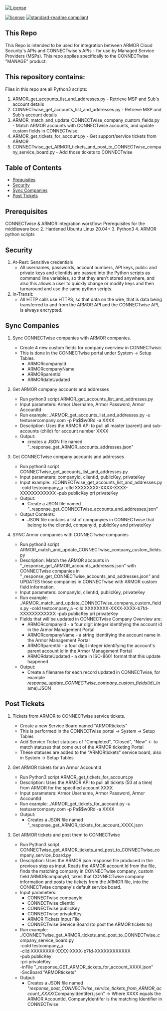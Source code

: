 [![License](https://img.shields.io/badge/License-Apache%202.0-blue.svg)](https://opensource.org/licenses/Apache-2.0)

[![license](https://img.shields.io/github/license/:user/:repo.svg)](LICENSE)
[![standard-readme compliant](https://img.shields.io/badge/readme%20style-standard-brightgreen.svg?style=flat-square)](https://github.com/RichardLitt/standard-readme)

## This Repo

This Repo is intended to be used for integration between ARMOR Cloud Security's APIs and
CONNECTwise's APIs - for use by Managed Service Providers (MSPs). This repo applies
specifically to the CONNECTwise "MANAGE" product.

## This repository contains:

Files in this repo are all Python3 scripts:
1. ARMOR_get_accounts_list_and_addresses.py - Retrieve MSP and Sub's account details
2. CONNECTwise_get_accounts_list_and_addresses.py - Retrieve MSP and Sub's account details
3. ARMOR_match_and_update_CONNECTwise_company_custom_fields.py - Match ARMOR accounts with CONNECTwise accounts, and update custom fields in CONNECTwise.
4. ARMOR_get_tickets_for_account.py - Get support/service tickets from ARMOR
5. CONNECTwise_get_ARMOR_tickets_and_post_to_CONNECTwise_company_service_board.py - Add those tickets to CONNECTwise


## Table of Contents

- [Prequisites](#prerequisites)
- [Security](#security)
- [Sync Companies](#sync-companies)
- [Post Tickets](#post-tickets)

## Prerequisites

CONNECTwise & ARMOR integration workflow:
Prerequisites for the middleware box:
2. Hardened Ubuntu Linux 20.04+
3. Python3
4. ARMOR python scripts

## Security

1. At-Rest: Sensitive credentials
    - All usernames, passwords, account numbers, API keys, public and private keys and clientIds 
      are passed into the Python scripts as command line variables, so that they aren't stored
      anywhere, and also this allows a user to quickly change or modify keys and then turnaround
      and use the same python scripts.
2. In-Transit: 
    - All HTTP calls use HTTPS, so that data on the wire, that is data being transferred to and
      from the ARMOR API and the CONNECTwise API, is always encrypted.

## Sync Companies

1. Sync CONNECTwise companies with ARMOR companies.
    - Create 4 new custom fields for company overview in CONNECTwise.
    - This is done in the CONNECTwise portal under System -> Setup Tables.
      - ARMORcompanyId
      - ARMORcompanyName
      - ARMORparentId
      - ARMORdateUpdated

2. Get ARMOR company accounts and addresses
    - Run python3 script ARMOR_get_accounts_list_and_addresses.py 
    - Input parameters: Armor Username, Armor Password, Armor AccountId 
    - Run example: ./ARMOR_get_accounts_list_and_addresses.py -u testusercompany.com -p Pa$$w0Rd -a XXXX
    - Description: Uses the ARMOR API to pull all master (parent) and sub-accounts (child) for account number XXXX
    - Output: 
      - creates a JSON file named "_response_get_ARMOR_accounts_addresses.json"

3. Get CONNECTwise company accounts and addresses
    - Run python3 script CONNECTwise_get_accounts_list_and_addresses.py 
    - Input parameters: companyId, clientId, publicKey, privateKey
    - Input example: ./CONNECTwise_get_accounts_list_and_addresses.py -coId testcompany_a -clId XXXXXXXX-XXXX-XXXX-XXXXXXXXXXXX -pub publicKey pri privateKey
    - Output:
      - Create a JSON file named "_response_get_CONNECTwise_accounts_and_addresses.json"
    - Output Contents:
      - JSON file contains a list of companyies in CONNECTwise that belong to the clientId, companyId, publicKey and privateKey

4. SYNC Armor companies with CONNECTwise companies
    - Run python3 script ARMOR_match_and_update_CONNECTwise_company_custom_fields.py
    - Description: 
      Match the ARMOR accounts in "_response_get_ARMOR_accounts_addresses.json" with 
      CONNECTwise companies in "_response_get_CONNECTwise_accounts_and_addresses.json"
      and UPDATES those companies in CONNECTwise with ARMOR custom field information. 
    - Input parameters: companyId, clientId, publicKey, privateKey
    - Run example: 
      ./ARMOR_match_and_update_CONNECTwise_company_custom_fields.py -coId testcompany_a -clId XXXXXXXX-XXXX-XXXX-b7fd-XXXXXXXXXXXX -pub publicKey pri privateKey
    - Fields that will be updated in CONNECTwise Company Overview are:
      - ARMORcompanyId - a four digit integer identifying the account id in the Armor Management Portal
      - ARMORcompanyName - a string identifying the account name in the Armor Management Portal
      - ARMORparentId - a four digit integer identifying the account's parent account id in the Armor Management Portal
      - ARMORdateUpdated - a date in ISO-8601 format that this update happened
    - Output:
      - Create a filename for each record updated in CONNECTwise, for example _response_update_CONNECTwise_company_custom_fields_(id)_(name).JSON

## Post Tickets          

1. Tickets from ARMOR to CONNECTwise service tickets.
    - Create a new Service Board named "ARMORtickets" 
    - This is performed in the CONNECTwise portal -> System -> Setup Tables
    - Add Service Ticket statuses of "Completed", "Closed", "New" <- to match statuses that come out of the ARMOR ticketing Portal
    - These statuses are added to the "ARMORtickets" service board, also in System -> Setup Tables

2. Get ARMOR tickets for an Armor AccountId
    - Run Python3 script ARMOR_get_tickets_for_account.py
    - Description: Uses the ARMOR API to pull all tickets (50 at a time) from ARMOR for the specified account XXXX
    - Input parameters: Armor Username, Armor Password, Armor AccountId 
    - Run example: ./ARMOR_get_tickets_for_account.py -u testusercompany.com -p Pa$$w0Rd -a XXXX
    - Output:
      - Creates a JSON file named "_response_get_ARMOR_tickets_for_account_XXXX.json 

3. Get ARMOR tickets and post them to CONNECTwise
    - Run Python3 script CONNECTwise_get_ARMOR_tickets_and_post_to_CONNECTwise_company_service_board.py
    - Description: 
      Uses the ARMOR json response file produced in the previous step as input, Reads the ARMOR account Id from the file,
      finds the matching company in CONNECTwise company, custom field ARMORcompanyId, takes that CONNECTwise company information
      and posts the tickets from the ARMOR file, into the CONNECTwise company's default service board.
    - Input parameters: 
      - CONNECTwise companyId
      - CONNECTwise clientId 
      - CONNECTwise publicKey
      - CONNECTwise privateKey
      - ARMOR Tickets Input File
      - CONNECTwise Service Board (to post the ARMOR tickets to)
    - Run example: ./CONNECTwise_get_ARMOR_tickets_and_post_to_CONNECTwise_company_service_board.py \
      -coId testcompany_a \
      -clId XXXXXXXX-XXXX-XXXX-b7fd-XXXXXXXXXXXX \
     -pub publicKey \
      -pri privateKey \
      -inFile "_response_GET_ARMOR_tickets_for_account_XXXX.json" \
      -SvcBoard "ARMORtickets"
    - Output:
      - Creates a JSON file named "_response_post_CONNECTwise_service_tickets_from_ARMOR_account_XXXX_(CompanyIdentifer).json"
      -> Where XXXX equals the ARMOR AccountId, CompanyIdentifer is the matching Identifier in CONNECTwise

